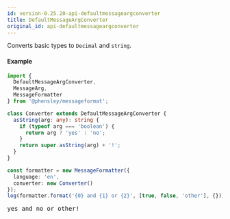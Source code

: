 ```yaml
---
id: version-0.25.20-api-defaultmessageargconverter
title: DefaultMessageArgConverter
original_id: api-defaultmessageargconverter
---
```


Converts basic types to `Decimal` and `string`.

#### Example

```typescript
import {
  DefaultMessageArgConverter,
  MessageArg,
  MessageFormatter
} from '@phensley/messageformat';

class Converter extends DefaultMessageArgConverter {
  asString(arg: any): string {
    if (typeof arg === 'boolean') {
      return arg ? 'yes' : 'no';
    }
    return super.asString(arg) + '!';
  }
}

const formatter = new MessageFormatter({
  language: 'en',
  converter: new Converter()
});
log(formatter.format('{0} and {1} or {2}', [true, false, 'other'], {}));
```

<pre class="output">
yes and no or other!
</pre>
